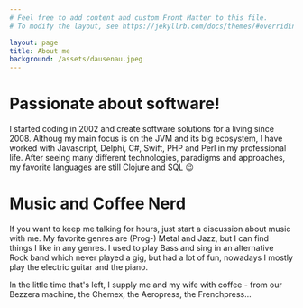 ```yaml
---
# Feel free to add content and custom Front Matter to this file.
# To modify the layout, see https://jekyllrb.com/docs/themes/#overriding-theme-defaults

layout: page
title: About me
background: /assets/dausenau.jpeg
---
```


# Passionate about software!

I started coding in 2002 and create software solutions for a living since 2008. Althoug my main focus is on the JVM and its big ecosystem, I have worked with Javascript, Delphi, C#, Swift, PHP and Perl in my professional life. After seeing many different technologies, paradigms and approaches, my favorite languages are still Clojure and SQL 😉 


# Music and Coffee Nerd
If you want to keep me talking for hours, just start a discussion about music with me. My favorite genres are (Prog-) Metal and Jazz, but I can find things I like in any genres. I used to play Bass and sing in an alternative Rock band which never played a gig, but had a lot of fun, nowadays I mostly play the electric guitar and the piano.

In the little time that's left, I supply me and my wife with coffee - from our Bezzera machine, the Chemex, the Aeropress, the Frenchpress... 
